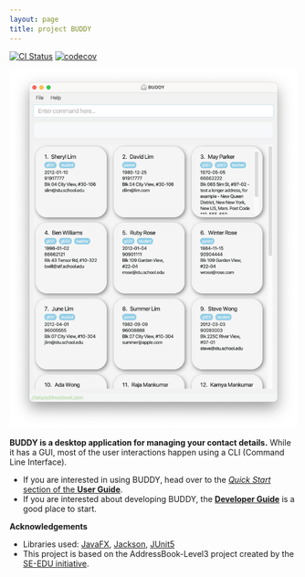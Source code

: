 ```yaml
---
layout: page
title: project BUDDY
---
```


[![CI Status](https://github.com/AY2122S2-TIC4002-F18-3/tp2/workflows/Java%20CI/badge.svg)](https://github.com/AY2122S2-TIC4002-F18-3/tp2/actions)
[![codecov](https://codecov.io/gh/AY2122S2-TIC4002-F18-3/tp2/branch/master/graph/badge.svg?token=BDFDIPVJ34)](https://codecov.io/gh/AY2122S2-TIC4002-F18-3/tp2)

![Ui](images/Ui.png)

**BUDDY is a desktop application for managing your contact details.** While it has a GUI, most of the user interactions happen using a CLI (Command Line Interface).

* If you are interested in using BUDDY, head over to the [_Quick Start_ section of the **User Guide**](UserGuide.html#quick-start).
* If you are interested about developing BUDDY, the [**Developer Guide**](DeveloperGuide.html) is a good place to start.


**Acknowledgements**

* Libraries used: [JavaFX](https://openjfx.io/), [Jackson](https://github.com/FasterXML/jackson), [JUnit5](https://github.com/junit-team/junit5)
* This project is based on the AddressBook-Level3 project created by the [SE-EDU initiative](https://se-education.org).

